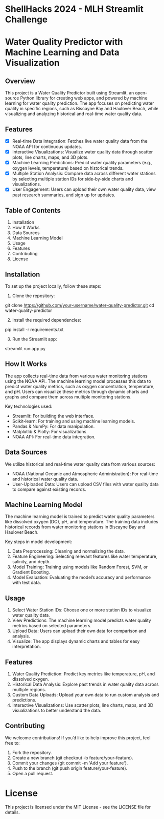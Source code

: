 # ShellHacks 2024 - MLH Streamlit Challenge
# Water Quality Predictor with Machine Learning and Data Visualization

## Overview

This project is a Water Quality Predictor built using Streamlit, an open-source Python library for creating web apps, and powered by machine learning for water quality prediction. The app focuses on predicting water quality in specific regions, such as Biscayne Bay and Haulover Beach, while visualizing and analyzing historical and real-time water quality data.

## Features

- [X] Real-time Data Integration: Fetches live water quality data from the NOAA API for continuous updates.
- [X] Interactive Visualizations: Visualize water quality data through scatter plots, line charts, maps, and 3D plots.
- [X] Machine Learning Predictions: Predict water quality parameters (e.g., oxygen levels, temperature) based on historical trends.
- [X] Multiple Station Analysis: Compare data across different water stations by selecting multiple station IDs for side-by-side charts and visualizations.
- [X] User Engagement: Users can upload their own water quality data, view past research summaries, and sign up for updates.

## Table of Contents

1. Installation
2. How It Works
3. Data Sources
4. Machine Learning Model
5. Usage
6. Features
7. Contributing
8. License

## Installation

To set up the project locally, follow these steps:

1. Clone the repository:

git clone https://github.com/your-username/water-quality-predictor.git
cd water-quality-predictor

2. Install the required dependencies:

pip install -r requirements.txt

3. Run the Streamlit app:

streamlit run app.py

## How It Works

The app collects real-time data from various water monitoring stations using the NOAA API. The machine learning model processes this data to predict water quality metrics, such as oxygen concentration, temperature, and pH. Users can visualize these metrics through dynamic charts and graphs and compare them across multiple monitoring stations.

Key technologies used:

- Streamlit: For building the web interface.
- Scikit-learn: For training and using machine learning models.
- Pandas & NumPy: For data manipulation.
- Matplotlib & Plotly: For visualizations.
- NOAA API: For real-time data integration.

## Data Sources

We utilize historical and real-time water quality data from various sources:

- NOAA (National Oceanic and Atmospheric Administration): For real-time and historical water quality data.
- User-Uploaded Data: Users can upload CSV files with water quality data to compare against existing records.

## Machine Learning Model

The machine learning model is trained to predict water quality parameters like dissolved oxygen (DO), pH, and temperature. The training data includes historical records from water monitoring stations in Biscayne Bay and Haulover Beach.

Key steps in model development:

1. Data Preprocessing: Cleaning and normalizing the data.
2. Feature Engineering: Selecting relevant features like water temperature, salinity, and depth.
3. Model Training: Training using models like Random Forest, SVM, or Gradient Boosting.
4. Model Evaluation: Evaluating the model’s accuracy and performance with test data.

## Usage

1. Select Water Station IDs: Choose one or more station IDs to visualize water quality data.
2. View Predictions: The machine learning model predicts water quality metrics based on selected parameters.
3. Upload Data: Users can upload their own data for comparison and analysis.
4. Visualize: The app displays dynamic charts and tables for easy interpretation.

## Features

1. Water Quality Prediction: Predict key metrics like temperature, pH, and dissolved oxygen.
2. Historical Data Analysis: Explore past trends in water quality data across multiple regions.
3. Custom Data Uploads: Upload your own data to run custom analysis and predictions.
4. Interactive Visualizations: Use scatter plots, line charts, maps, and 3D visualizations to better understand the data.

## Contributing

We welcome contributions! If you’d like to help improve this project, feel free to:

1. Fork the repository.
2. Create a new branch (git checkout -b feature/your-feature).
3. Commit your changes (git commit -m 'Add your feature').
4. Push to the branch (git push origin feature/your-feature).
5. Open a pull request.

# License

This project is licensed under the MIT License - see the LICENSE file for details.
